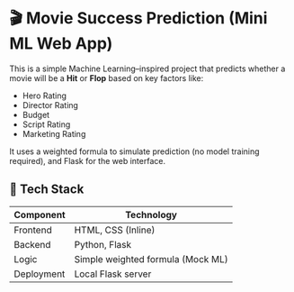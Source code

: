 # 🎬 Movie Success Prediction (Mini ML Web App)

This is a simple Machine Learning–inspired project that predicts whether a movie will be a **Hit** or **Flop** based on key factors like:
- Hero Rating  
- Director Rating  
- Budget  
- Script Rating  
- Marketing Rating  

It uses a weighted formula to simulate prediction (no model training required), and Flask for the web interface.

## 🚀 Tech Stack
| Component | Technology |
|---------|------------|
Frontend | HTML, CSS (Inline)
Backend | Python, Flask
Logic | Simple weighted formula (Mock ML)
Deployment | Local Flask server



